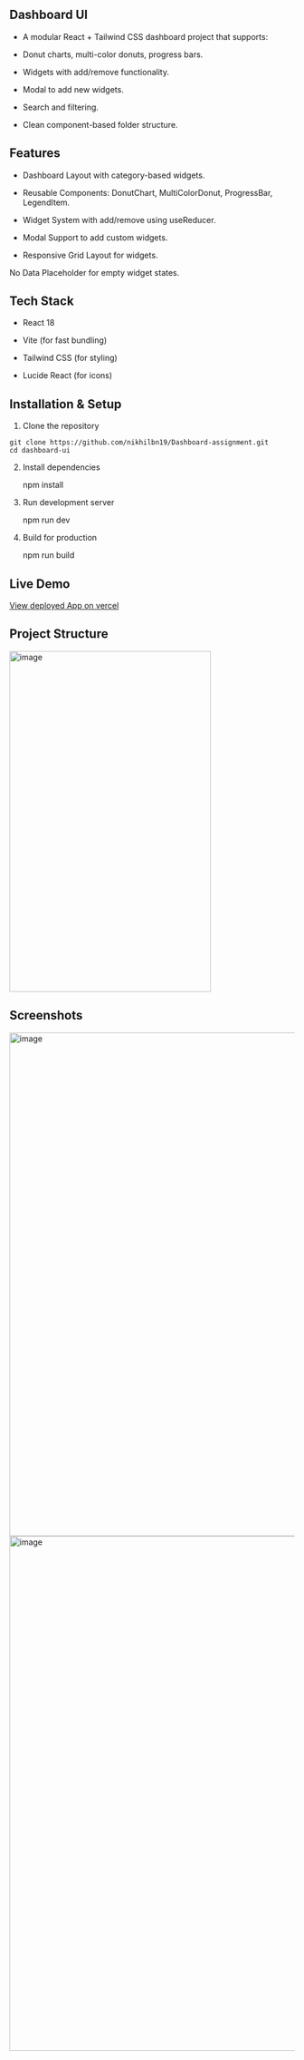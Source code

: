 ## Dashboard UI

  - A modular React + Tailwind CSS dashboard project that supports:

  - Donut charts, multi-color donuts, progress bars.

  - Widgets with add/remove functionality.

  - Modal to add new widgets.

  - Search and filtering.

  - Clean component-based folder structure.

## Features

  - Dashboard Layout with category-based widgets.

  - Reusable Components: DonutChart, MultiColorDonut, ProgressBar, LegendItem.

  - Widget System with add/remove using useReducer.

  - Modal Support to add custom widgets.

  - Responsive Grid Layout for widgets.

  No Data Placeholder for empty widget states.        

## Tech Stack

  - React 18

  - Vite (for fast bundling)

  - Tailwind CSS (for styling)

  - Lucide React (for icons)


## Installation & Setup

  1) Clone the repository

    git clone https://github.com/nikhilbn19/Dashboard-assignment.git
    cd dashboard-ui


2) Install dependencies

    npm install


3) Run development server

    npm run dev


4) Build for production

    npm run build

## Live Demo
[View deployed App on vercel](https://dashboard-assignment-rho-nine.vercel.app/)

## Project Structure

  <img width="356" height="601" alt="image" src="https://github.com/user-attachments/assets/cb392bb2-bf14-4f53-b36f-9c73caa5412d" />


## Screenshots

  <img width="1884" height="888" alt="image" src="https://github.com/user-attachments/assets/7394a04a-76fc-4232-b2fe-740853387110" />
  <img width="943" height="908" alt="image" src="https://github.com/user-attachments/assets/c349e6a1-cc62-4c84-99de-f0c63cea6f51" />

